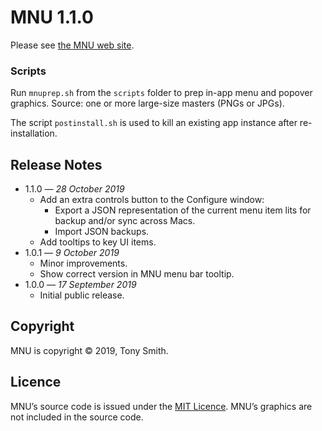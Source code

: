 # MNU 1.1.0 #

Please see [the MNU web site](https://smittytone.github.io/mnu/index.html).

### Scripts ###

Run `mnuprep.sh` from the `scripts` folder to prep in-app menu and popover graphics. Source: one or more large-size masters (PNGs or JPGs).

The script `postinstall.sh` is used to kill an existing app instance after re-installation.

## Release Notes ##

- 1.1.0 &mdash; *28 October 2019*
    - Add an extra controls button to the Configure window:
        - Export a JSON representation of the current menu item lits for backup and/or sync across Macs.
        - Import JSON backups.
    - Add tooltips to key UI items.
- 1.0.1 &mdash; *9 October 2019*
    - Minor improvements.
    - Show correct version in MNU menu bar tooltip.
- 1.0.0 &mdash; *17 September 2019*
    - Initial public release.

## Copyright ##

MNU is copyright &copy; 2019, Tony Smith.

## Licence ##

MNU’s source code is issued under the [MIT Licence](./LICENSE). MNU’s graphics are not included in the source code.